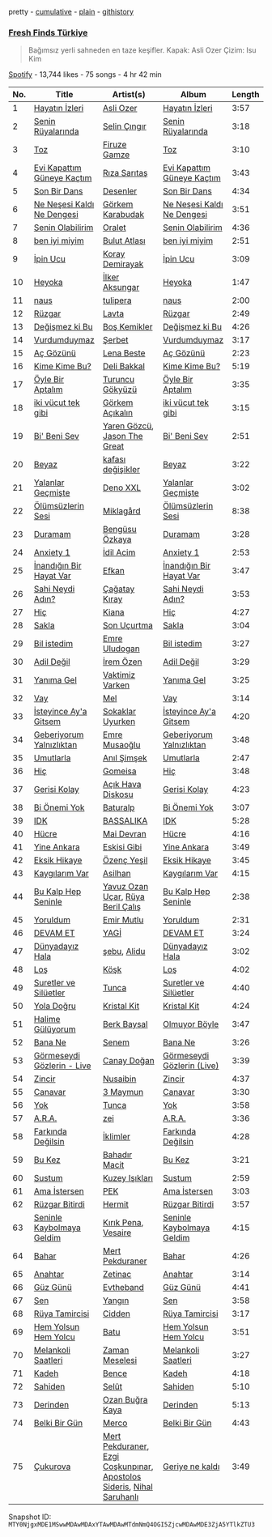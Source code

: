pretty - [cumulative](/playlists/cumulative/37i9dQZF1DX1RLKir9EDRO.md) - [plain](/playlists/plain/37i9dQZF1DX1RLKir9EDRO) - [githistory](https://github.githistory.xyz/mackorone/spotify-playlist-archive/blob/main/playlists/plain/37i9dQZF1DX1RLKir9EDRO)

### [Fresh Finds Türkiye](https://open.spotify.com/playlist/37i9dQZF1DX1RLKir9EDRO)

> Bağımsız yerli sahneden en taze keşifler\. Kapak: Asli Ozer Çizim: Isu Kim

[Spotify](https://open.spotify.com/user/spotify) - 13,744 likes - 75 songs - 4 hr 42 min

| No. | Title | Artist(s) | Album | Length |
|---|---|---|---|---|
| 1 | [Hayatın İzleri](https://open.spotify.com/track/2wJo7CG03q1sqZGDzBUJw1) | [Asli Ozer](https://open.spotify.com/artist/7GPHCN0PZGJPqU0s2BIoJY) | [Hayatın İzleri](https://open.spotify.com/album/0ohxeJWBkcWP45feTYEgw6) | 3:57 |
| 2 | [Senin Rüyalarında](https://open.spotify.com/track/1znnrKzdSCDpDMItrBAK8N) | [Selin Çıngır](https://open.spotify.com/artist/05DklNAEcs3u54uuYOcR2S) | [Senin Rüyalarında](https://open.spotify.com/album/0uW578c1ccfjWaoJXmUf48) | 3:18 |
| 3 | [Toz](https://open.spotify.com/track/5feIgTH0OekqYXWtIg8PL8) | [Firuze Gamze](https://open.spotify.com/artist/7rWYdQWrHWYjrQwYsgdsze) | [Toz](https://open.spotify.com/album/4RhVWqVkqZogeTXyRp0vq6) | 3:10 |
| 4 | [Evi Kapattım Güneye Kaçtım](https://open.spotify.com/track/5MnWp6UkwZK8aYYcA4j4Hh) | [Rıza Sarıtaş](https://open.spotify.com/artist/7MUr26eqFK3BCP4y6A1mJw) | [Evi Kapattım Güneye Kaçtım](https://open.spotify.com/album/795pAo5lPPzIbbCX2rKH4L) | 3:43 |
| 5 | [Son Bir Dans](https://open.spotify.com/track/7voCrQ4VngMVpkZyK4IGLs) | [Desenler](https://open.spotify.com/artist/6LqJ1tfQfHSYJ2o5DTkOMZ) | [Son Bir Dans](https://open.spotify.com/album/2Jw4LvgYJBqBYrLRzLCz81) | 4:34 |
| 6 | [Ne Neşesi Kaldı Ne Dengesi](https://open.spotify.com/track/6Lvb3wPQS591bAylxuxqnx) | [Görkem Karabudak](https://open.spotify.com/artist/1oAAtiC1OuS6dxE1DIkUUp) | [Ne Neşesi Kaldı Ne Dengesi](https://open.spotify.com/album/5BjgZBoRi5EHDUsoRQFL0h) | 3:51 |
| 7 | [Senin Olabilirim](https://open.spotify.com/track/2f9HAuMRDB110jtAxU8q2q) | [Oralet](https://open.spotify.com/artist/41w6nWEv2v3Eeewejk6Ydc) | [Senin Olabilirim](https://open.spotify.com/album/5QVkz1QoNdThsWC7AM1hea) | 4:36 |
| 8 | [ben iyi miyim](https://open.spotify.com/track/5tTpWhHDMJCv79lacO4qk9) | [Bulut Atlası](https://open.spotify.com/artist/2v8IXCA1h5fg8whHOlc1cZ) | [ben iyi miyim](https://open.spotify.com/album/5pTmhFbXbOrJatEJFj3UV4) | 2:51 |
| 9 | [İpin Ucu](https://open.spotify.com/track/15Un6vbYgMtXhZGCd9Bblk) | [Koray Demirayak](https://open.spotify.com/artist/1elGvr0SerVyTboICQ4MoQ) | [İpin Ucu](https://open.spotify.com/album/2a28kVpzmhUwSllmzQJCOv) | 3:09 |
| 10 | [Heyoka](https://open.spotify.com/track/26Kyw8T5KgNdFAmLUqqwtB) | [İlker Aksungar](https://open.spotify.com/artist/3nMYvC7EfdL3p4PHTConHc) | [Heyoka](https://open.spotify.com/album/3KGz4tGV5SBukZKZsYzzE7) | 1:47 |
| 11 | [naus](https://open.spotify.com/track/3uUwMcKxPW3bITF5JqVvJk) | [tulipera](https://open.spotify.com/artist/2LHcUlWbqhWrfj67LuajiM) | [naus](https://open.spotify.com/album/5i4c9iyCsD2WerL5XmGgye) | 2:00 |
| 12 | [Rüzgar](https://open.spotify.com/track/1SYMpOQoHGkPpU7c92honV) | [Lavta](https://open.spotify.com/artist/0j81DyR8CkOy6rGQzorqGa) | [Rüzgar](https://open.spotify.com/album/0b1a3Qmaph2uZmsHbIkKSD) | 2:49 |
| 13 | [Değişmez ki Bu](https://open.spotify.com/track/1mlGo4jqJrJSp7cfnaWfeD) | [Boş Kemikler](https://open.spotify.com/artist/0u1eo6iWHJ0v2jJGBKxLlE) | [Değişmez ki Bu](https://open.spotify.com/album/00JBmWIxAgjBDrIshsAgrf) | 4:26 |
| 14 | [Vurdumduymaz](https://open.spotify.com/track/6mSqD61F3WUdzXkLslXvmS) | [Şerbet](https://open.spotify.com/artist/2cnz56wmZiocczIOKb2WvD) | [Vurdumduymaz](https://open.spotify.com/album/4MxSTJ6K8x0E3HcPKtVqyC) | 3:17 |
| 15 | [Aç Gözünü](https://open.spotify.com/track/347h2wkNfovaTd9ZsFCDg2) | [Lena Beste](https://open.spotify.com/artist/4O93HGT5qcjBhcNvkTzqa5) | [Aç Gözünü](https://open.spotify.com/album/6qL7zzKyF09cszCJeLfCQp) | 2:23 |
| 16 | [Kime Kime Bu?](https://open.spotify.com/track/07k100ruEzTyEjgc6k1B7Y) | [Deli Bakkal](https://open.spotify.com/artist/13pPTJazkrLDg3hPVojanf) | [Kime Kime Bu?](https://open.spotify.com/album/0hCDZM6ysl7wLxUREBASGR) | 5:19 |
| 17 | [Öyle Bir Aptalım](https://open.spotify.com/track/47ifCTuB4XVpLpPUYTnpYE) | [Turuncu Gökyüzü](https://open.spotify.com/artist/16d4nPQ35sMW1Y8s9NjjlG) | [Öyle Bir Aptalım](https://open.spotify.com/album/7FDgVFxiYG6Wj8lOYvmZ9B) | 3:35 |
| 18 | [iki vücut tek gibi](https://open.spotify.com/track/7tknodE6jLdEmGPEwlBtRU) | [Görkem Açıkalın](https://open.spotify.com/artist/6woXN62V7Eb40ytrQ4sEb8) | [iki vücut tek gibi](https://open.spotify.com/album/5dTogtRPjVIDEiF93CZndc) | 3:15 |
| 19 | [Bi' Beni Sev](https://open.spotify.com/track/06MuguHjItBsZRvRszbdTa) | [Yaren Gözcü](https://open.spotify.com/artist/4R6VkmBQe4G6oImsuu11Pa), [Jason The Great](https://open.spotify.com/artist/5Dji8rPi6AojXGAX4aRKgk) | [Bi' Beni Sev](https://open.spotify.com/album/4Qwd94lUkJEMD00psTV3QU) | 2:51 |
| 20 | [Beyaz](https://open.spotify.com/track/1un2opN6VtDLYuFnKiGNFQ) | [kafası değişikler](https://open.spotify.com/artist/7g8sz4M3FJuMlAQsnkAHTT) | [Beyaz](https://open.spotify.com/album/3s9Gn748SIsHdSYsSIQAjq) | 3:22 |
| 21 | [Yalanlar Geçmişte](https://open.spotify.com/track/6RCD8rz07xAzlgzQXFdBlO) | [Deno XXL](https://open.spotify.com/artist/41BCrKnnkO6GPBI35zPQH4) | [Yalanlar Geçmişte](https://open.spotify.com/album/64aNpbtrk36c1AvbwJrvRZ) | 3:02 |
| 22 | [Ölümsüzlerin Sesi](https://open.spotify.com/track/3170ifGguOAOrNyX65jUai) | [Miklagård](https://open.spotify.com/artist/6IlDX5LkwwKwVSKeF86swo) | [Ölümsüzlerin Sesi](https://open.spotify.com/album/3F5HNRV1XHLhEt7poF9tTs) | 8:38 |
| 23 | [Duramam](https://open.spotify.com/track/4kQeWTRC4mkdkzbztIyjSr) | [Bengüsu Özkaya](https://open.spotify.com/artist/7GejpEEnUbWdtfGZ8nK8vk) | [Duramam](https://open.spotify.com/album/6leINMGnwcXRQVNDsKZGMa) | 3:28 |
| 24 | [Anxiety 1](https://open.spotify.com/track/2rL61rr0UhAJnLyE4F1yai) | [İdil Acim](https://open.spotify.com/artist/27o9Q2aMglknrVr2ToSmXf) | [Anxiety 1](https://open.spotify.com/album/5y8ztwllGu3486at1v39vI) | 2:53 |
| 25 | [İnandığın Bir Hayat Var](https://open.spotify.com/track/3NstlCZK6IFogEqkHi8Bkg) | [Efkan](https://open.spotify.com/artist/3S4rucRjt4jsC0l0efzrH1) | [İnandığın Bir Hayat Var](https://open.spotify.com/album/5cmQOAHkEC2FgCz3SYJTOW) | 3:47 |
| 26 | [Sahi Neydi Adın?](https://open.spotify.com/track/7F2rS1JUcPtky6KbH0dZ6U) | [Çağatay Kıray](https://open.spotify.com/artist/2uX6z6MxWMJKrlxicW2bHk) | [Sahi Neydi Adın?](https://open.spotify.com/album/3AYB3qVcFmNdxFh1PZIcRQ) | 3:53 |
| 27 | [Hiç](https://open.spotify.com/track/0uGK36mFTNIV6lPXyhUQvG) | [Kiana](https://open.spotify.com/artist/4iwGzx87xeiMdiDDAumxxe) | [Hiç](https://open.spotify.com/album/4ZD8rlokKROEEuIeKAvwK0) | 4:27 |
| 28 | [Sakla](https://open.spotify.com/track/2vaww66IDso9IjNIorOZyv) | [Son Uçurtma](https://open.spotify.com/artist/72Uq2TTPB22Q2WNssGfrdg) | [Sakla](https://open.spotify.com/album/0vnXc6ORZ1RSJmq9oNcFIj) | 3:04 |
| 29 | [Bil istedim](https://open.spotify.com/track/7dTCoHArBZYO6QcpsQYmhc) | [Emre Uludogan](https://open.spotify.com/artist/4X1Ww8BMKKB2M4u4D4PjnH) | [Bil istedim](https://open.spotify.com/album/5VgDWtB2NVRsebRlmypsOm) | 3:27 |
| 30 | [Adil Değil](https://open.spotify.com/track/4hdeAdfosNom1ncBdYQu0A) | [İrem Özen](https://open.spotify.com/artist/76G25ekDcncsRVCDunPdu1) | [Adil Değil](https://open.spotify.com/album/2Y49fgGmbFdaNJiSKFGefv) | 3:29 |
| 31 | [Yanıma Gel](https://open.spotify.com/track/56ZhDycDkv0gjmW4qPIWkH) | [Vaktimiz Varken](https://open.spotify.com/artist/0WL4ePSSwsNDzRW5KdBWNq) | [Yanıma Gel](https://open.spotify.com/album/4Z2rpWRw6D6YBrrmhWrK57) | 3:25 |
| 32 | [Vay](https://open.spotify.com/track/1m4jmaKU6qdFt2vOvrdIIr) | [Mel](https://open.spotify.com/artist/1qjxRRfEpiL8MHBGyTwCwT) | [Vay](https://open.spotify.com/album/3F8ImOyMoZrparyzvlAGBO) | 3:14 |
| 33 | [İsteyince Ay'a Gitsem](https://open.spotify.com/track/61A2gNV7U32XUDJaUlbQjw) | [Sokaklar Uyurken](https://open.spotify.com/artist/0QV8ZnVGZvfsjuXsG4JWxy) | [İsteyince Ay'a Gitsem](https://open.spotify.com/album/3vdxoPZ5hdMxKQCP7V5pNF) | 4:20 |
| 34 | [Geberiyorum Yalnızlıktan](https://open.spotify.com/track/03rdD9GQNBe22xrne1biY7) | [Emre Musaoğlu](https://open.spotify.com/artist/3VvUdWiaUSgbuLvTiVGlnG) | [Geberiyorum Yalnızlıktan](https://open.spotify.com/album/3NECZlqCpRv3KPS0397rQX) | 3:48 |
| 35 | [Umutlarla](https://open.spotify.com/track/6Ey1ywk6O13JsStrWWinSj) | [Anıl Şimşek](https://open.spotify.com/artist/0GH3KkrYNOlUei8TlSaMy9) | [Umutlarla](https://open.spotify.com/album/6nvM32SQEfE8YfiNFxVgkr) | 2:47 |
| 36 | [Hiç](https://open.spotify.com/track/7tPhHk1amwXmnZgVTYRSVr) | [Gomeisa](https://open.spotify.com/artist/6eSz2ZOZNvS6Y5fxnFbUiQ) | [Hiç](https://open.spotify.com/album/40ZKNfFQhoPRTPXvobdfJ4) | 3:48 |
| 37 | [Gerisi Kolay](https://open.spotify.com/track/6w0CJlmx1dnWilWdnnhCNi) | [Açık Hava Diskosu](https://open.spotify.com/artist/4LjXsCkKUW774tJG9HQAzm) | [Gerisi Kolay](https://open.spotify.com/album/31XHk7dDokCSLkjqcEG22K) | 4:23 |
| 38 | [Bi Önemi Yok](https://open.spotify.com/track/4CQjsF9EIfAQaakFezKDos) | [Baturalp](https://open.spotify.com/artist/2B5MD2M0PLg4BhVBgqkTAQ) | [Bi Önemi Yok](https://open.spotify.com/album/5QvPlBy9HB7y2sV3vOJaP4) | 3:07 |
| 39 | [IDK](https://open.spotify.com/track/57VHmDczK9GuiShhnlup3e) | [BASSALIKA](https://open.spotify.com/artist/0fYVPyjSA1z53Vt1gGP6kv) | [IDK](https://open.spotify.com/album/0HOFCFgeQfEIc6qjZcGpOw) | 5:28 |
| 40 | [Hücre](https://open.spotify.com/track/0vBRgzFjzlCxfBnEAQi6mF) | [Mai Devran](https://open.spotify.com/artist/1d3JnRB284OJP64vtOYble) | [Hücre](https://open.spotify.com/album/5SUmGKb0pfK6WNNPyVt040) | 4:16 |
| 41 | [Yine Ankara](https://open.spotify.com/track/7yjLDZP1AKhOF6NHwf2rs8) | [Eskisi Gibi](https://open.spotify.com/artist/64olFkVC4M0xidEEKX52VH) | [Yine Ankara](https://open.spotify.com/album/68nZFUAnTrMpVr0alWQlY5) | 3:49 |
| 42 | [Eksik Hikaye](https://open.spotify.com/track/3kfcomSA8NRhF1NLxlYPiL) | [Özenç Yeşil](https://open.spotify.com/artist/6Mv1vGAgeL0VfVqalu0UnW) | [Eksik Hikaye](https://open.spotify.com/album/1GQtZ8cjwJgOG97sRnVacS) | 3:45 |
| 43 | [Kaygılarım Var](https://open.spotify.com/track/1qDagkeuD2ThY35Cpus3gH) | [Asilhan](https://open.spotify.com/artist/26lzyrYKubDT6N8yjM8fkA) | [Kaygılarım Var](https://open.spotify.com/album/2NKkwT32E5TEUQ2El4T8IS) | 4:15 |
| 44 | [Bu Kalp Hep Seninle](https://open.spotify.com/track/1C6Tx5HXkG7t6BDJdt1kVx) | [Yavuz Ozan Uçar](https://open.spotify.com/artist/2WxPG4Qx10YbitbHelZVIt), [Rüya Beril Çalış](https://open.spotify.com/artist/7G4Y5JjQS4Hd6pMtPS8nqr) | [Bu Kalp Hep Seninle](https://open.spotify.com/album/4C6GRLd4HHMqInqjdMmKxn) | 2:38 |
| 45 | [Yoruldum](https://open.spotify.com/track/2GLGR5Jybq6rGRVwwfUK98) | [Emir Mutlu](https://open.spotify.com/artist/2brdIoIsoT9yCvG6YSP5rT) | [Yoruldum](https://open.spotify.com/album/7kXIhNks8PzP4ddbuvST4Z) | 2:31 |
| 46 | [DEVAM ET](https://open.spotify.com/track/0ZOO7WSzDLGwJj533vVtml) | [YAGİ](https://open.spotify.com/artist/3YirfhIwIoNXCw8Lp9dl1a) | [DEVAM ET](https://open.spotify.com/album/6V2UugK3IRXrLrl23QDHkr) | 3:24 |
| 47 | [Dünyadayız Hala](https://open.spotify.com/track/4OSDjdEPCSyl6WfUzKE4cg) | [şebu](https://open.spotify.com/artist/795LREKXgXoQ902YgIVpGo), [Alidu](https://open.spotify.com/artist/48llUAzhHX7GO6utiXd59p) | [Dünyadayız Hala](https://open.spotify.com/album/76V2df1ipLpeimPMX3zBPq) | 3:02 |
| 48 | [Loş](https://open.spotify.com/track/6qpzxCDaS9iTvLpVT7THlt) | [Köşk](https://open.spotify.com/artist/2HlyUUso1Y7uFARuLJo52l) | [Loş](https://open.spotify.com/album/20wnQBB7lgZUqrgCRSlPEy) | 4:02 |
| 49 | [Suretler ve Silüetler](https://open.spotify.com/track/0rthhbopedUjoytbEPM7hY) | [Tunca](https://open.spotify.com/artist/6d85MZmFRqdnn3TkzIrVI4) | [Suretler ve Silüetler](https://open.spotify.com/album/6G6g3ZUYrJxUdn1OoH7Ep2) | 4:40 |
| 50 | [Yola Doğru](https://open.spotify.com/track/3ThiNsVxckKtMyc9nc13JP) | [Kristal Kit](https://open.spotify.com/artist/4wvDdtaKCBY7g9hF8aZo7N) | [Kristal Kit](https://open.spotify.com/album/3IzXUOP4BlsYWxkYmBufsA) | 4:24 |
| 51 | [Halime Gülüyorum](https://open.spotify.com/track/1iTR5IyKMwKVfy8cUO16e8) | [Berk Baysal](https://open.spotify.com/artist/54R13HT0PZ7sa6xMm9YpDS) | [Olmuyor Böyle](https://open.spotify.com/album/0UKC1bSDFuCunQZudf6jnt) | 3:47 |
| 52 | [Bana Ne](https://open.spotify.com/track/3HugeGGtQUjnQrMCMMqj2I) | [Senem](https://open.spotify.com/artist/6HxyGsyK6ggtFliOowE2XU) | [Bana Ne](https://open.spotify.com/album/6k0YvY9bAkeORbkiARpQx0) | 3:26 |
| 53 | [Görmeseydi Gözlerin \- Live](https://open.spotify.com/track/3QU4uhG1OKygmiTkSHvQur) | [Canay Doğan](https://open.spotify.com/artist/67neQRprEWkco2mIyKkXCb) | [Görmeseydi Gözlerin \(Live\)](https://open.spotify.com/album/07IDumHHXc95zTq1PBulgA) | 3:39 |
| 54 | [Zincir](https://open.spotify.com/track/4kR3uT3SSW5Q746QwjNb0m) | [Nusaibin](https://open.spotify.com/artist/4MeUjnoDoo53PGZ17ISpGV) | [Zincir](https://open.spotify.com/album/6jzuigudahY3wtTv7UvXMG) | 4:37 |
| 55 | [Canavar](https://open.spotify.com/track/6Ir5NnQHt6Q3YhwL5H1vLV) | [3 Maymun](https://open.spotify.com/artist/0NOwAteK6yEHOeZUOK6SYZ) | [Canavar](https://open.spotify.com/album/4hN23sVYqchuMywJjjttcW) | 3:30 |
| 56 | [Yok](https://open.spotify.com/track/3RM1XAM17LzBg3sh3ECyBl) | [Tunca](https://open.spotify.com/artist/6d85MZmFRqdnn3TkzIrVI4) | [Yok](https://open.spotify.com/album/7rp2HrIyl5vYuWpPllGkwT) | 3:58 |
| 57 | [A.R.A.](https://open.spotify.com/track/50Ufd9M12Vk0NzmxKIXrBo) | [zei](https://open.spotify.com/artist/0EuuCfvKdq4FHDyXHoOspa) | [A.R.A.](https://open.spotify.com/album/1rLAQEfS4inQFRUCeGQWgl) | 3:36 |
| 58 | [Farkında Değilsin](https://open.spotify.com/track/37ud2QjKMq3bJccmeV2zz9) | [İklimler](https://open.spotify.com/artist/7xUrMZaxEWSwKaNetldbzb) | [Farkında Değilsin](https://open.spotify.com/album/5RFJZUUv9HPQnmIkRNHbPQ) | 4:28 |
| 59 | [Bu Kez](https://open.spotify.com/track/1bA08ZOf8B3Vow8pIwd7uP) | [Bahadır Macit](https://open.spotify.com/artist/0FL1jGhozSxbhJoOt7uacc) | [Bu Kez](https://open.spotify.com/album/7jCkRNGrwm0FZp8yodCYgR) | 3:21 |
| 60 | [Sustum](https://open.spotify.com/track/6UoE0Uyo1CmbBHqKAWzI9c) | [Kuzey Işıkları](https://open.spotify.com/artist/6iELQnI1ZLFnR2RIzMOwQb) | [Sustum](https://open.spotify.com/album/54EF8j4hqTAzUhuw9cmJvp) | 2:59 |
| 61 | [Ama İstersen](https://open.spotify.com/track/6E99SQWnBTZl5Ur7c0YuD1) | [PEK](https://open.spotify.com/artist/3BYlyRfryjGKcBA9sqEYev) | [Ama İstersen](https://open.spotify.com/album/3ifDsGtLXkXPCEJw6C71xo) | 3:03 |
| 62 | [Rüzgar Bitirdi](https://open.spotify.com/track/0WkY7ZM7YS5OLpMIr3v91v) | [Hermit](https://open.spotify.com/artist/2Glz5wQwDBJqd4LYVLOi4H) | [Rüzgar Bitirdi](https://open.spotify.com/album/4pKtCJa56zVwLD9s1nDIa8) | 3:57 |
| 63 | [Seninle Kaybolmaya Geldim](https://open.spotify.com/track/1aDz0uEORVxkRj1ciFgwOo) | [Kırık Pena](https://open.spotify.com/artist/2UyRbOa0I0umGFcrQks3pv), [Vesaire](https://open.spotify.com/artist/5OecW8cUUMRq6DRAW2wmIV) | [Seninle Kaybolmaya Geldim](https://open.spotify.com/album/6hTpMxcYKd1TkEz5qVoYNs) | 4:15 |
| 64 | [Bahar](https://open.spotify.com/track/4lHXnw5bf8Myg5xuNZVFTh) | [Mert Pekduraner](https://open.spotify.com/artist/6UQebgGoXLQEsHps47WDbT) | [Bahar](https://open.spotify.com/album/1lx6AGQw7m2NAz1r3ybwng) | 4:26 |
| 65 | [Anahtar](https://open.spotify.com/track/63nG7Yjusmcfq6AY0pSgFM) | [Zetinac](https://open.spotify.com/artist/7dvjq3vY79PIbRLwMftTdT) | [Anahtar](https://open.spotify.com/album/5P9fqujRpmf2LuvlNqm0Ov) | 3:14 |
| 66 | [Güz Günü](https://open.spotify.com/track/0NFEgeBl5CQ1fTtP71cElv) | [Evtheband](https://open.spotify.com/artist/5WXSTYgeLCWQ97p4HPLweA) | [Güz Günü](https://open.spotify.com/album/3Fuel5hpyqGKp793uivNsf) | 4:41 |
| 67 | [Sen](https://open.spotify.com/track/7KFdpvLNsvKe3K2VH0fFrj) | [Yangın](https://open.spotify.com/artist/69f7h8xhiJTOmZyCN6wtrD) | [Sen](https://open.spotify.com/album/0wwS4bHftbNmUQKaZi86SW) | 3:58 |
| 68 | [Rüya Tamircisi](https://open.spotify.com/track/7ftX2ttNRMTNVUdQ9Ed1Jv) | [Cidden](https://open.spotify.com/artist/6gzcoGI0YqfXisLCXPxX90) | [Rüya Tamircisi](https://open.spotify.com/album/2gUK4wN2CM3pZXcCMsmWyr) | 3:17 |
| 69 | [Hem Yolsun Hem Yolcu](https://open.spotify.com/track/50aIDp4gtML2B6T0PAvaZ6) | [Batu](https://open.spotify.com/artist/7vdtfmzMDEeIAJFyOCrVIi) | [Hem Yolsun Hem Yolcu](https://open.spotify.com/album/2xC90n6kAnHKUGZjUw3ZKJ) | 3:51 |
| 70 | [Melankoli Saatleri](https://open.spotify.com/track/5fZbOu0GEwCrwhT3Y2XPEK) | [Zaman Meselesi](https://open.spotify.com/artist/7vanu4fdYmKe69qzoiqZ78) | [Melankoli Saatleri](https://open.spotify.com/album/4L7rxbgxmXNU9GuyaMxEMp) | 3:27 |
| 71 | [Kadeh](https://open.spotify.com/track/5tukqOMacyfrlIL0mWTHhF) | [Bence](https://open.spotify.com/artist/1lkihLbM6Em0V0I63do5UM) | [Kadeh](https://open.spotify.com/album/3WhyFjvVupLNPInZS3jLr7) | 4:18 |
| 72 | [Sahiden](https://open.spotify.com/track/0KIoeJqrScDogPFkRe2jEQ) | [Selût](https://open.spotify.com/artist/1HqUargxLzVB1RdGcFYZJd) | [Sahiden](https://open.spotify.com/album/5h0nj8n6lmsY47Hr0lli49) | 5:10 |
| 73 | [Derinden](https://open.spotify.com/track/3qgkB5mMsTNLAs0LZVUZSV) | [Ozan Buğra Kaya](https://open.spotify.com/artist/2ojjkWS7CBgLd9UIHdjG1l) | [Derinden](https://open.spotify.com/album/0d3TU3iyhgoRBjA7RLYaBz) | 5:13 |
| 74 | [Belki Bir Gün](https://open.spotify.com/track/2U77TsPYVZP0ip80gpBC2r) | [Merco](https://open.spotify.com/artist/4fwkGripiVfAdw3DJxDoOI) | [Belki Bir Gün](https://open.spotify.com/album/01GowSobeUXRlFfvEaYXHd) | 4:43 |
| 75 | [Çukurova](https://open.spotify.com/track/3XcNta579GtC00njuO0yWK) | [Mert Pekduraner](https://open.spotify.com/artist/6UQebgGoXLQEsHps47WDbT), [Ezgi Coşkunpınar](https://open.spotify.com/artist/1xE2B5kVxtrujyEcwuebEv), [Apostolos Sideris](https://open.spotify.com/artist/2w90xiuLvfdDbBmNvtFqNw), [Nihal Saruhanlı](https://open.spotify.com/artist/2UIX1gQ9TN1ZEpxpnkAlNq) | [Geriye ne kaldı](https://open.spotify.com/album/4uCLH5OuZHFdLCdMIwZPj5) | 3:49 |

Snapshot ID: `MTY0NjgxMDE1MSwwMDAwMDAxYTAwMDAwMTdmNmQ4OGI5ZjcwMDAwMDE3ZjA5YTlkZTU3`